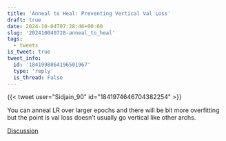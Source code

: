 ```yaml
---
title: 'Anneal to Heal: Preventing Vertical Val Loss'
draft: true
date: 2024-10-04T07:28:46+00:00
slug: '202410040728-anneal_to_heal'
tags:
  - tweets
is_tweet: true
tweet_info:
  id: '1841998864196501967'
  type: 'reply'
  is_thread: False
---
```




{{< tweet user="Sidjain_90" id="1841974646704382254" >}}

You can anneal LR over larger epochs and there will be bit more overfitting but the point is val loss doesn’t usually go vertical like other archs.

[Discussion](https://x.com/sytelus/status/1841998864196501967)
